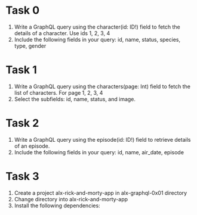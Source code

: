 # Task 0
1. Write a GraphQL query using the character(id: ID!) field to fetch the details of a character. Use ids 1, 2, 3, 4
2. Include the following fields in your query: id, name, status, species, type, gender


# Task 1
1. Write a GraphQL query using the characters(page: Int) field to fetch the list of characters. For page 1, 2, 3, 4
2. Select the subfields: id, name, status, and image.

# Task 2
1. Write a GraphQL query using the episode(id: ID!) field to retrieve details of an episode.
2. Include the following fields in your query: id, name, air_date, episode

# Task 3
1. Create a project alx-rick-and-morty-app in alx-graphql-0x01 directory
2. Change directory into alx-rick-and-morty-app
3. Install the following dependencies:


